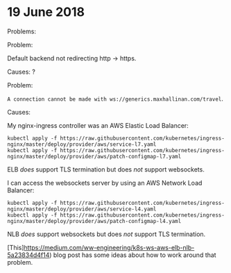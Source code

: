 # 19 June 2018

Problems:

Problem:

Default backend not redirecting http -> https.

Causes:
?

Problem:

`A connection cannot be made with ws://generics.maxhallinan.com/travel`.

Causes:

My nginx-ingress controller was an AWS Elastic Load Balancer:

```
kubectl apply -f https://raw.githubusercontent.com/kubernetes/ingress-nginx/master/deploy/provider/aws/service-l7.yaml
kubectl apply -f https://raw.githubusercontent.com/kubernetes/ingress-nginx/master/deploy/provider/aws/patch-configmap-l7.yaml
```

ELB _does_ support TLS termination but does _not_ support websockets.

I can access the websockets server by using an AWS Network Load Balancer: 

```
kubectl apply -f https://raw.githubusercontent.com/kubernetes/ingress-nginx/master/deploy/provider/aws/service-l4.yaml
kubectl apply -f https://raw.githubusercontent.com/kubernetes/ingress-nginx/master/deploy/provider/aws/patch-configmap-l4.yaml
```

NLB _does_ support websockets but does _not_ support TLS termination.

[This]https://medium.com/ww-engineering/k8s-ws-aws-elb-nlb-5a23834d4f14) blog
post has some ideas about how to work around that problem.
